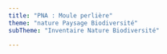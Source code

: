 ```yaml
---
title: "PNA : Moule perlière"
theme: "nature Paysage Biodiversité"
subTheme: "Inventaire Nature Biodiversité"

---
```


